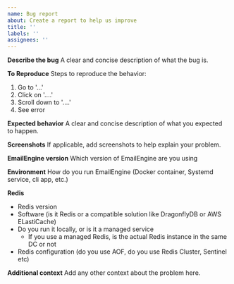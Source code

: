 ```yaml
---
name: Bug report
about: Create a report to help us improve
title: ''
labels: ''
assignees: ''
---
```


**Describe the bug**
A clear and concise description of what the bug is.

**To Reproduce**
Steps to reproduce the behavior:

1. Go to '...'
2. Click on '....'
3. Scroll down to '....'
4. See error

**Expected behavior**
A clear and concise description of what you expected to happen.

**Screenshots**
If applicable, add screenshots to help explain your problem.

**EmailEngine version**
Which version of EmailEngine are you using

**Environment**
How do you run EmailEngine (Docker container, Systemd service, cli app, etc.)

**Redis**

-   Redis version
-   Software (is it Redis or a compatible solution like DragonflyDB or AWS ELastiCache)
-   Do you run it locally, or is it a managed service
    -   If you use a managed Redis, is the actual Redis instance in the same DC or not
-   Redis configuration (do you use AOF, do you use Redis Cluster, Sentinel etc)

**Additional context**
Add any other context about the problem here.
